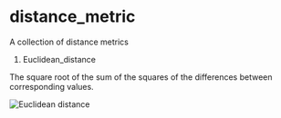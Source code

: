 # distance_metric
A collection of distance metrics

1. Euclidean_distance

The square root of the sum of the squares of the differences between corresponding values.
<br>

![Euclidean distance](https://github.com/yj-danielyang/distance_metric/blob/master/images/Euclidean_distance.png)
